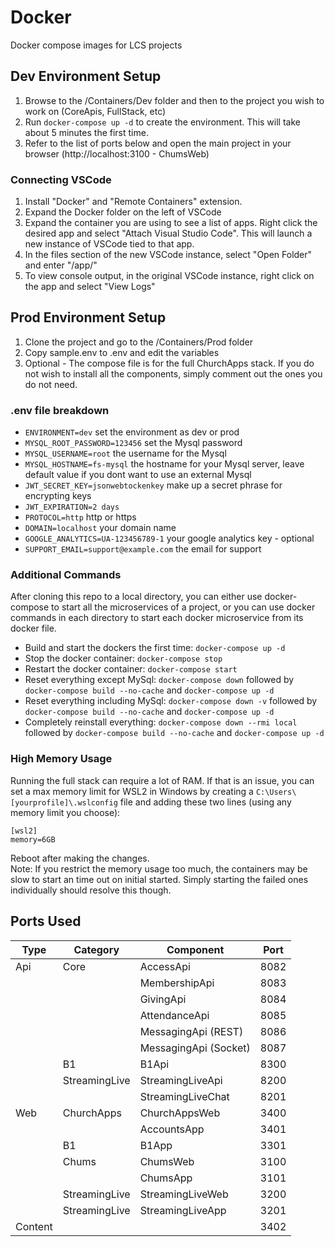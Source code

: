 # Docker
Docker compose images for LCS projects

## Dev Environment Setup
1. Browse to the /Containers/Dev folder and then to the project you wish to work on (CoreApis, FullStack, etc)
2. Run `docker-compose up -d` to create the environment.  This will take about 5 minutes the first time.
3. Refer to the list of ports below and open the main project in your browser (http://localhost:3100 - ChumsWeb)

### Connecting VSCode
1. Install "Docker" and "Remote Containers" extension.
2. Expand the Docker folder on the left of VSCode
3. Expand the container you are using to see a list of apps.  Right click the desired app and select "Attach Visual Studio Code".  This will launch a new instance of VSCode tied to that app.
4. In the files section of the new VSCode instance, select "Open Folder" and enter "/app/"
5. To view console output, in the original VSCode instance, right click on the app and select "View Logs"


## Prod Environment Setup
1. Clone the project and go to the /Containers/Prod folder
2. Copy sample.env to .env and edit the variables
3. Optional - The compose file is for the full ChurchApps stack.  If you do not wish to install all the components, simply comment out the ones you do not need.

### .env file breakdown

* `ENVIRONMENT=dev` set the environment as dev or prod
* `MYSQL_ROOT_PASSWORD=123456` set the Mysql password
* `MYSQL_USERNAME=root` the username for the Mysql
* `MYSQL_HOSTNAME=fs-mysql` the hostname for your Mysql server, leave default value if you dont want to use an external Mysql
* `JWT_SECRET_KEY=jsonwebtockenkey` make up a secret phrase for encrypting keys
* `JWT_EXPIRATION=2 days`
* `PROTOCOL=http` http or https
* `DOMAIN=localhost`  your domain name
* `GOOGLE_ANALYTICS=UA-123456789-1` your google analytics key - optional
* `SUPPORT_EMAIL=support@example.com` the email for support


### Additional Commands
After cloning this repo to a local directory, you can either use docker-compose to start all the microservices of a project, or you can use docker commands in each directory to start each docker microservice from its docker file.

* Build and start the dockers the first time: `docker-compose up -d`
* Stop the docker container: `docker-compose stop`
* Restart the docker container: `docker-compose start`
* Reset everything except MySql: `docker-compose down` followed by `docker-compose build --no-cache` and `docker-compose up -d`
* Reset everything including MySql: `docker-compose down -v` followed by `docker-compose build --no-cache` and `docker-compose up -d`
* Completely reinstall everything: `docker-compose down --rmi local` followed by `docker-compose build --no-cache` and  `docker-compose up -d`

### High Memory Usage
Running the full stack can require a lot of RAM.  If that is an issue, you can set a max memory limit for WSL2 in Windows by creating a `C:\Users\[yourprofile]\.wslconfig` file and adding these two lines (using any memory limit you choose):

```
[wsl2]
memory=6GB
```

Reboot after making the changes.  
Note: If you restrict the memory usage too much, the containers may be slow to start an time out on initial started.  Simply starting the failed ones individually should resolve this though.


## Ports Used
|Type|Category|Component|Port|
|---|---|---|---|
|Api|Core|AccessApi|8082|
|||MembershipApi|8083|
|||GivingApi|8084|
|||AttendanceApi|8085|
|||MessagingApi (REST)|8086|
|||MessagingApi (Socket)|8087|
||B1|B1Api|8300|
||StreamingLive|StreamingLiveApi|8200|
|||StreamingLiveChat|8201|
|Web|ChurchApps|ChurchAppsWeb|3400|
|||AccountsApp|3401|
||B1|B1App|3301|
||Chums|ChumsWeb|3100|
|||ChumsApp|3101|
||StreamingLive|StreamingLiveWeb|3200|
||StreamingLive|StreamingLiveApp|3201|
|Content|||3402|